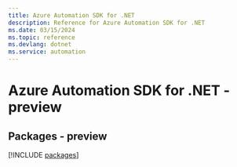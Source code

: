 ```yaml
---
title: Azure Automation SDK for .NET
description: Reference for Azure Automation SDK for .NET
ms.date: 03/15/2024
ms.topic: reference
ms.devlang: dotnet
ms.service: automation
---
```

# Azure Automation SDK for .NET - preview
## Packages - preview
[!INCLUDE [packages](automation-index.md)]